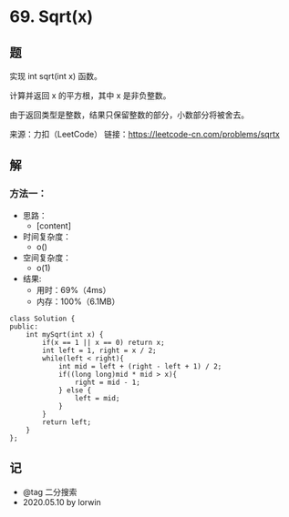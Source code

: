 # 69. Sqrt(x)

## 题

实现 int sqrt(int x) 函数。

计算并返回 x 的平方根，其中 x 是非负整数。

由于返回类型是整数，结果只保留整数的部分，小数部分将被舍去。

来源：力扣（LeetCode）
链接：https://leetcode-cn.com/problems/sqrtx

## 解

### 方法一：
- 思路：
  - [content]
- 时间复杂度：
  - o()
- 空间复杂度：
  - o(1)
- 结果:
  - 用时：69%（4ms）
  - 内存：100%（6.1MB）
```
class Solution {
public:
    int mySqrt(int x) {
        if(x == 1 || x == 0) return x;
        int left = 1, right = x / 2;
        while(left < right){
            int mid = left + (right - left + 1) / 2;
            if((long long)mid * mid > x){
                right = mid - 1;
            } else {
                left = mid;
            }
        }
        return left;
    }
};
```

## 记
<!-- 
基础：@basic
重点：@important
记忆：@memory
易错：@warning
待办：@todo
模板：@template
标签：@tag
 -->

- @tag 二分搜索
- 2020.05.10 by lorwin